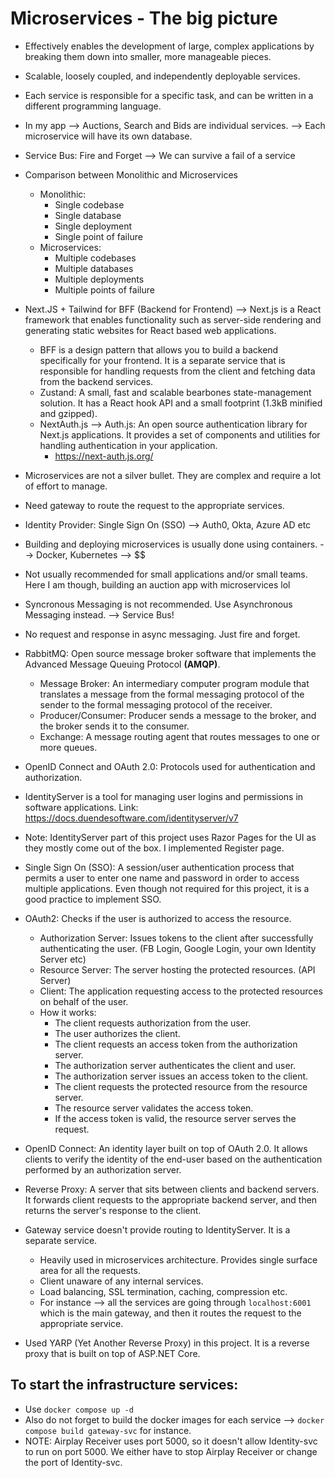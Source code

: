# Microservices - The big picture

- Effectively enables the development of large, complex applications by breaking them down into smaller, more manageable pieces.
- Scalable, loosely coupled, and independently deployable services.
- Each service is responsible for a specific task, and can be written in a different programming language.
- In my app --> Auctions, Search and Bids are individual services. --> Each microservice will have its own database.
- Service Bus: Fire and Forget --> We can survive a fail of a service
- Comparison between Monolithic and Microservices
  - Monolithic:
    - Single codebase
    - Single database
    - Single deployment
    - Single point of failure
  - Microservices:
    - Multiple codebases
    - Multiple databases
    - Multiple deployments
    - Multiple points of failure
- Next.JS + Tailwind for BFF (Backend for Frontend) --> Next.js is a React framework that enables functionality such as server-side rendering and generating static websites for React based web applications.
  - BFF is a design pattern that allows you to build a backend specifically for your frontend. It is a separate service that is responsible for handling requests from the client and fetching data from the backend services.
  - Zustand: A small, fast and scalable bearbones state-management solution. It has a React hook API and a small footprint (1.3kB minified and gzipped).
  - NextAuth.js --> Auth.js: An open source authentication library for Next.js applications. It provides a set of components and utilities for handling authentication in your application.
    - https://next-auth.js.org/


- Microservices are not a silver bullet. They are complex and require a lot of effort to manage.
- Need gateway to route the request to the appropriate services.
- Identity Provider: Single Sign On (SSO) --> Auth0, Okta, Azure AD etc
- Building and deploying microservices is usually done using containers. --> Docker, Kubernetes --> $$
- Not usually recommended for small applications and/or small teams. Here I am though, building an auction app with microservices lol
- Syncronous Messaging is not recommended. Use Asynchronous Messaging instead. --> Service Bus!
- No request and response in async messaging. Just fire and forget.
- RabbitMQ: Open source message broker software that implements the Advanced Message Queuing Protocol **(AMQP)**.
  - Message Broker: An intermediary computer program module that translates a message from the formal messaging protocol of the sender to the formal messaging protocol of the receiver.
  - Producer/Consumer: Producer sends a message to the broker, and the broker sends it to the consumer.
  - Exchange: A message routing agent that routes messages to one or more queues.
- OpenID Connect and OAuth 2.0: Protocols used for authentication and authorization.
- IdentityServer is a tool for managing user logins and permissions in software applications. Link: https://docs.duendesoftware.com/identityserver/v7
- Note: IdentityServer part of this project uses Razor Pages for the UI as they mostly come out of the box. I implemented Register page. 
- Single Sign On (SSO): A session/user authentication process that permits a user to enter one name and password in order to access multiple applications. Even though not required for this project, it is a good practice to implement SSO.
- OAuth2: Checks if the user is authorized to access the resource.
  - Authorization Server: Issues tokens to the client after successfully authenticating the user. (FB Login, Google Login, your own Identity Server etc)
  - Resource Server: The server hosting the protected resources. (API Server)
  - Client: The application requesting access to the protected resources on behalf of the user.
  - How it works:
    - The client requests authorization from the user.
    - The user authorizes the client.
    - The client requests an access token from the authorization server.
    - The authorization server authenticates the client and user.
    - The authorization server issues an access token to the client.
    - The client requests the protected resource from the resource server.
    - The resource server validates the access token.
    - If the access token is valid, the resource server serves the request.
- OpenID Connect: An identity layer built on top of OAuth 2.0. It allows clients to verify the identity of the end-user based on the authentication performed by an authorization server.
- Reverse Proxy: A server that sits between clients and backend servers. It forwards client requests to the appropriate backend server, and then returns the server's response to the client. 
- Gateway service doesn't provide routing to IdentityServer. It is a separate service.
  - Heavily used in microservices architecture. Provides single surface area for all the requests.
  - Client unaware of any internal services.
  - Load balancing, SSL termination, caching, compression etc.
  - For instance --> all the services are going through `localhost:6001` which is the main gateway, and then it routes the request to the appropriate service. 
- Used YARP (Yet Another Reverse Proxy) in this project. It is a reverse proxy that is built on top of ASP.NET Core.


## To start the infrastructure services:
- Use `docker compose up -d` 
- Also do not forget to build the docker images for each service --> `docker compose build gateway-svc` for instance.
- NOTE: Airplay Receiver uses port 5000, so it doesn't allow Identity-svc to run on port 5000. We either have to stop Airplay Receiver or change the port of Identity-svc.